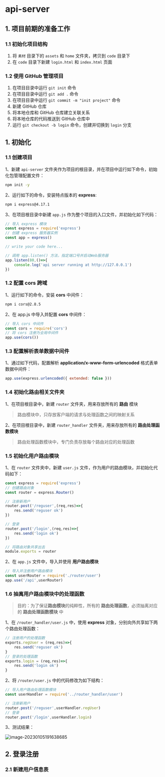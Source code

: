 # api-server

## 1. 项目前期的准备工作

### 1.1 初始化项目结构

1. 将 `素材` 目录下的 `assets` 和 `home` 文件夹，拷贝到 `code` 目录下
2. 在 `code` 目录下新建 `login.html` 和 `index.html` 页面

### 1.2 使用 GitHub 管理项目

1. 在项目目录中运行 `git init` 命令
2. 在项目目录中运行 `git add .` 命令
3. 在项目目录中运行 `git commit -m "init project"` 命令
4. 新建 GitHub 仓库
5. 将本地仓库和 GitHub 仓库建立关联关系
6. 将本地仓库的代码推送到 GitHub 仓库中
7. 运行 `git checkout -b login` 命令，创建并切换到 `login` 分支



## 1. 初始化

### 1.1 创建项目

1、新建 `api-server` 文件夹作为项目的根目录，并在项目中运行如下命令，初始化包管理配置文件：

```bash
npm init -y
```

2、运行如下的命令，安装特点版本的 **express**:

```bash
npm i express@4.17.1
```

3、在项目根目录中新建 `app.js` 作为整个项目的入口文件，并初始化如下代码：

```js
// 导入 express 模块
const express = require('express')
// 创建 express 服务器实例
const app = express()

// write your code here...

// 调用 app.listen() 方法，指定端口号并启动Web服务器
app.listen(80,()=>{
    console.log('api server running at http://127.0.0.1')
})
```



### 1.2 配置 cors 跨域

1、运行如下的命令，安装 **cors** 中间件：

```bash
npm i cors@2.8.5
```

2、在 app.js 中导入并配置 **cors** 中间件：

```js
// 导入 cors 中间件
const cors = require('cors')
// 将 cors 注册为全局中间件
app.use(cors())
```



### 1.3 配置解析表单数据中间件

1、通过如下代码，配置解析 **application/x-www-form-urlencoded** 格式表单数据中间件：

```js
app.use(express.urlencoded({ extended: false }))
```



### 1.4 初始化路由相关文件夹

1、在项目根目录中，新建 `router` 文件夹，用来存放所有的 **路由** 模块

> 路由模块中，只存放客户端的请求与处理函数之间的映射关系

2、在项目根目录中，新建 `router_handler` 文件夹，用来存放所有的 **路由处理函数模块**

> 路由处理函数模块中，专门负责存放每个路由对应的处理函数



### 1.5 初始化用户路由模块

1、在 `router` 文件夹中，新建 `user.js` 文件，作为用户的路由模块，并初始化代码如下：

```js
const express = require('express')
// 创建路由对象
const router = express.Router()

// 注册新用户
router.post('/reguser',(req,res)=>{
    res.send('reguser ok')
})

// 登录
router.post('/login',(req,res)=>{
    res.send('login ok')
})

// 将路由对象共享出去
module.exports = router
```

2、在 `app.js` 文件中，导入并使用 **用户路由模块**

```js
// 导入并注册用户路由模块
const userRouter = require('./router/user')
app.use('/api',userRouter)
```



### 1.6 抽离用户路由模块中的处理函数

> 目的：为了保证**路由模块**的纯粹性，所有的 **路由处理函数**，必须抽离对应的 **路由处理函数模块** 中

1、在 `/router_handler/user.js` 中，使用 **express** 对象，分别向外共享如下两个路由处理函数：

```js
// 注册用户的处理函数
exports.regUser = (req,res)=>{
    res.send('reguser ok')
}
// 登录的处理函数
exports.login = (req,res)=>{
    res.send('login ok')
}
```

2、将 `/router/user.js` 中的代码修改为如下结构：

```js
// 导入用户路由处理函数模块
const userHandler = require('../router_handler/user')

// 注册新用户
router.post('/reguser',userHandler.regUser)
// 登录
router.post('/login',userHandler.login)
```

3、测试结果：

![image-20230105191638685](C:\Users\家康\AppData\Roaming\Typora\typora-user-images\image-20230105191638685.png)





## 2. 登录注册

### 2.1 新建用户信息表



